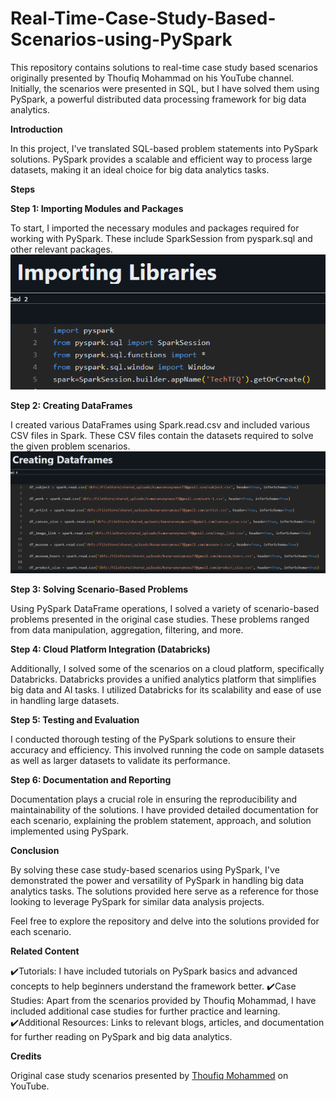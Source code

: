 # Real-Time-Case-Study-Based-Scenarios-using-PySpark

This repository contains solutions to real-time case study based scenarios originally presented by Thoufiq Mohammad on his YouTube channel. Initially, the scenarios were presented in SQL, but I have solved them using PySpark, a powerful distributed data processing framework for big data analytics.

**Introduction**

In this project, I've translated SQL-based problem statements into PySpark solutions. PySpark provides a scalable and efficient way to process large datasets, making it an ideal choice for big data analytics tasks.

**Steps**

**Step 1: Importing Modules and Packages**

To start, I imported the necessary modules and packages required for working with PySpark. These include SparkSession from pyspark.sql and other relevant packages.
![Image-1](https://github.com/sauryaritesh/Real-Time-Case-Study-Based-Scenarios-using-PySpark/blob/main/1--.png)

**Step 2: Creating DataFrames**

I created various DataFrames using Spark.read.csv and included various CSV files in Spark. These CSV files contain the datasets required to solve the given problem scenarios.
![image-2](https://github.com/sauryaritesh/Real-Time-Case-Study-Based-Scenarios-using-PySpark/blob/main/2---.png)

**Step 3: Solving Scenario-Based Problems**

Using PySpark DataFrame operations, I solved a variety of scenario-based problems presented in the original case studies. These problems ranged from data manipulation, aggregation, filtering, and more.

**Step 4: Cloud Platform Integration (Databricks)**

Additionally, I solved some of the scenarios on a cloud platform, specifically Databricks. Databricks provides a unified analytics platform that simplifies big data and AI tasks. I utilized Databricks for its scalability and ease of use in handling large datasets.

**Step 5: Testing and Evaluation**

I conducted thorough testing of the PySpark solutions to ensure their accuracy and efficiency. This involved running the code on sample datasets as well as larger datasets to validate its performance.

**Step 6: Documentation and Reporting**

Documentation plays a crucial role in ensuring the reproducibility and maintainability of the solutions. I have provided detailed documentation for each scenario, explaining the problem statement, approach, and solution implemented using PySpark.

**Conclusion**

By solving these case study-based scenarios using PySpark, I've demonstrated the power and versatility of PySpark in handling big data analytics tasks. The solutions provided here serve as a reference for those looking to leverage PySpark for similar data analysis projects.

Feel free to explore the repository and delve into the solutions provided for each scenario.

**Related Content**

✔️Tutorials: I have included tutorials on PySpark basics and advanced concepts to help beginners understand the framework better.
✔️Case Studies: Apart from the scenarios provided by Thoufiq Mohammad, I have included additional case studies for further practice and learning.
✔️Additional Resources: Links to relevant blogs, articles, and documentation for further reading on PySpark and big data analytics.

**Credits**

Original case study scenarios presented by [Thoufiq Mohammed](https://www.youtube.com/@techTFQ) on YouTube.
